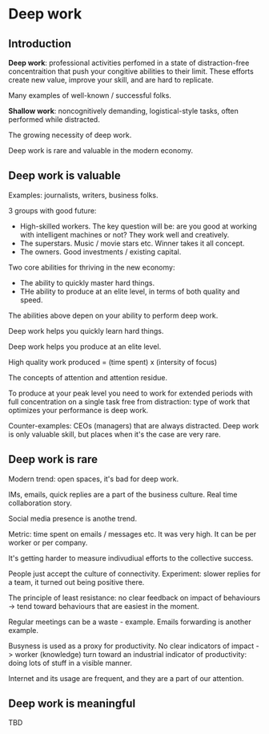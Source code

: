 # Deep work

## Introduction

**Deep work**: professional activities perfomed in a state of distraction-free concentraition that push your congitive abilities to their limit. These efforts create new value, improve your skill, and are hard to replicate.

Many examples of well-known / successful folks.

**Shallow work**: noncognitively demanding, logistical-style tasks, often performed while distracted.

The growing necessity of deep work.

Deep work is rare and valuable in the modern economy.

## Deep work is valuable

Examples: journalists, writers, business folks.

3 groups with good future:

*  High-skilled workers. The key question will be: are you good at working with intelligent machines or not? They work well and creatively.
*  The superstars. Music / movie stars etc. Winner takes it all concept.
*  The owners. Good investments / existing capital.

Two core abilities for thriving in the new economy:

*  The ability to quickly master hard things.
*  THe ability to produce at an elite level, in terms of both quality and speed.

The abilities above depen on your ability to perform deep work.

Deep work helps you quickly learn hard things.

Deep work helps you produce at an elite level.

High quality work produced = (time spent) x (intersity of focus)

The concepts of attention and attention residue.

To produce at your peak level you need to work for extended periods with full concentration on a single task free from distraction: type of work that optimizes your performance is deep work.

Counter-examples: CEOs (managers) that are always distracted. Deep work is only valuable skill, but places when it's the case are very rare.

## Deep work is rare

Modern trend: open spaces, it's bad for deep work.

IMs, emails, quick replies are a part of the business culture. Real time collaboration story.

Social media presence is anothe trend.

Metric: time spent on emails / messages etc. It was very high. It can be per worker or per company.

It's getting harder to measure indivudiual efforts to the collective success.

People just accept the culture of connectivity. Experiment: slower replies for a team, it turned out being positive there.

The principle of least resistance: no clear feedback on impact of behaviours -> tend toward behaviours that are easiest in the moment.

Regular meetings can be a waste - example. Emails forwarding is another example.

Busyness is used as a proxy for productivity. No clear indicators of impact -> worker (knowledge) turn toward an industrial indicator of productivity: doing lots of stuff in a visible manner.

Internet and its usage are frequent, and they are a part of our attention.

## Deep work is meaningful

TBD
